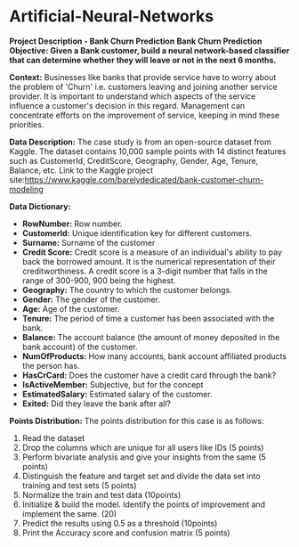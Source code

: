 # Artificial-Neural-Networks

**Project Description - Bank Churn Prediction**
**Bank Churn Prediction
Objective:
Given a Bank customer, build a neural network-based classifier that can determine whether they will leave or not in the next 6 months.**

**Context:**
Businesses like banks that provide service have to worry about the problem of 'Churn' i.e. customers leaving and joining another service provider. It is important to understand which aspects of the service influence a customer's decision in this regard. Management can concentrate efforts on the improvement of service, keeping in mind these priorities.

**Data Description:** 
The case study is from an open-source dataset from Kaggle. The dataset contains 10,000 sample points with 14 distinct features such as CustomerId, CreditScore, Geography, Gender, Age, Tenure, Balance, etc.
Link to the Kaggle project site:https://www.kaggle.com/barelydedicated/bank-customer-churn-modeling

**Data Dictionary:**
- **RowNumber:** Row number.
- **CustomerId:** Unique identification key for different customers.
- **Surname:** Surname of the customer
- **Credit Score:** Credit score is a measure of an individual's ability to pay back the borrowed amount. It is the numerical representation of their creditworthiness. A credit score is a 3-digit number that falls in the range of 300-900, 900 being the highest.
- **Geography:** The country to which the customer belongs.
- **Gender:** The gender of the customer.
- **Age:** Age of the customer.
- **Tenure:** The period of time a customer has been associated with the bank.
- **Balance:** The account balance (the amount of money deposited in the bank account) of the customer.
- **NumOfProducts:** How many accounts, bank account affiliated products the person has.
- **HasCrCard:** Does the customer have a credit card through the bank?
- **IsActiveMember:** Subjective, but for the concept
- **EstimatedSalary:** Estimated salary of the customer.
- **Exited:** Did they leave the bank after all?

**Points Distribution:**
The points distribution for this case is as follows:

1. Read the dataset
2. Drop the columns which are unique for all users like IDs (5 points)
3. Perform bivariate analysis and give your insights from the same (5 points) 
4. Distinguish the feature and target set and divide the data set into training and test sets (5 points)
5. Normalize the train and test data (10points)
6. Initialize & build the model. Identify the points of improvement and implement the same. (20)
7. Predict the results using 0.5 as a threshold (10points)
8. Print the Accuracy score and confusion matrix (5 points)
